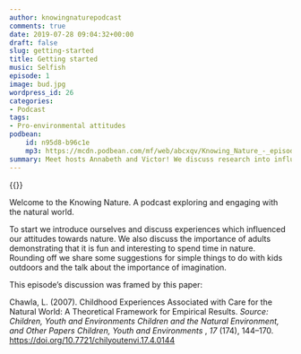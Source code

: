 ```yaml
---
author: knowingnaturepodcast
comments: true
date: 2019-07-28 09:04:32+00:00
draft: false
slug: getting-started
title: Getting started
music: Selfish
episode: 1
image: bud.jpg
wordpress_id: 26
categories:
- Podcast
tags:
- Pro-environmental attitudes
podbean:
    id: n95d8-b96c1e
    mp3: https://mcdn.podbean.com/mf/web/abcxqv/Knowing_Nature_-_episode_1_mixdown.mp3
summary: Meet hosts Annabeth and Victor! We discuss research into influences which produce positive relationships with nature and share some of our early influences.
---
```


{{<podcast-player>}}

Welcome to the Knowing Nature. A podcast exploring and engaging with the
natural world.

To start we introduce ourselves and discuss experiences which influenced our
attitudes towards nature. We also discuss the importance of adults
demonstrating that it is fun and interesting to spend time in nature. Rounding
off we share some suggestions for simple things to do with kids outdoors and
the talk about the importance of imagination.

This episode’s discussion was framed by this paper:

Chawla, L. (2007). Childhood Experiences Associated with Care for the Natural
World: A Theoretical Framework for Empirical Results. _Source: Children, Youth
and Environments Children and the Natural Environment, and Other Papers
Children, Youth and Environments_ , _17_ (174), 144–170.
https://doi.org/10.7721/chilyoutenvi.17.4.0144  
